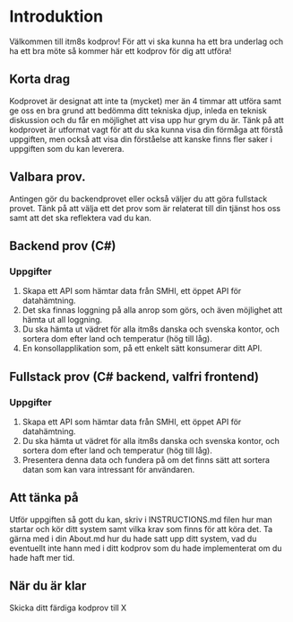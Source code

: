 # Introduktion
Välkommen till itm8s kodprov!
För att vi ska kunna ha ett bra underlag och ha ett bra möte så kommer här ett kodprov för dig att utföra!

## Korta drag
Kodprovet är designat att inte ta (mycket) mer än 4 timmar att utföra samt ge oss en bra grund att bedömma ditt 
tekniska djup, inleda en teknisk diskussion och du får en möjlighet att visa upp hur grym du är.
Tänk på att kodprovet är utformat vagt för att du ska kunna visa din förmåga att förstå uppgiften, men också att visa din förståelse
att kanske finns fler saker i uppgiften som du kan leverera.

## Valbara prov.
Antingen gör du backendprovet eller också väljer du att göra fullstack provet. 
Tänk på att välja ett det prov som är relaterat till din tjänst hos oss samt att det ska reflektera vad du kan.

## Backend prov (C#)
### Uppgifter 
1. Skapa ett API som hämtar data från SMHI, ett öppet API för datahämtning. 
2. Det ska finnas loggning på alla anrop som görs, och även möjlighet att hämta ut all loggning.
3. Du ska hämta ut vädret för alla itm8s danska och svenska kontor, och sortera dom efter land och temperatur (hög till låg).
4. En konsollapplikation som, på ett enkelt sätt konsumerar ditt API.

## Fullstack prov (C# backend, valfri frontend)
### Uppgifter
1. Skapa ett API som hämtar data från SMHI, ett öppet API för datahämtning.
2. Du ska hämta ut vädret för alla itm8s danska och svenska kontor, och sortera dom efter land och temperatur (hög till låg).
3. Presentera denna data och fundera på om det finns sätt att sortera datan som kan vara intressant för användaren.

## Att tänka på
Utför uppgiften så gott du kan, skriv i INSTRUCTIONS.md filen hur man startar och kör ditt system samt vilka krav som finns för att köra det.
Ta gärna med i din About.md hur du hade satt upp ditt system, vad du eventuellt inte hann med i ditt kodprov som du hade implementerat om du hade haft mer tid.

## När du är klar
Skicka ditt färdiga kodprov till X